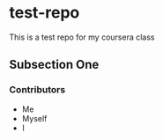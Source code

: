 # test-repo
This is a test repo for my coursera class

## Subsection One

### Contributors

* Me
* Myself
* I
